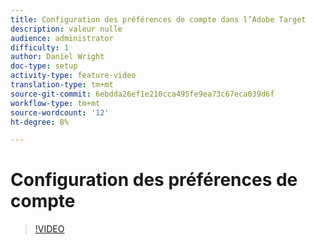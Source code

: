 ```yaml
---
title: Configuration des préférences de compte dans l’Adobe Target
description: valeur nulle
audience: administrator
difficulty: 1
author: Daniel Wright
doc-type: setup
activity-type: feature-video
translation-type: tm+mt
source-git-commit: 6ebdda26ef1e210cca495fe9ea73c67eca039d6f
workflow-type: tm+mt
source-wordcount: '12'
ht-degree: 8%

---
```



# Configuration des préférences de compte

>[!VIDEO](https://video.tv.adobe.com/v/17379/?quality=12)